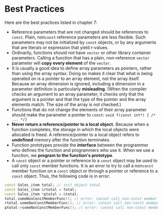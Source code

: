 # Best Practices

Here are the best practices listed in chapter 7:

- Reference parameters that are not changed should be references to `const`. Plain, non`const` reference parameters are less flexible. Such parameters may not be initialized by `const` objects, or by any arguments that are literals or expression that yield r-values.
- Ordinarily, functions should not have `vector` or other library container parameters. Calling a function that has a plain, non-reference `vector` parameter will **copy every element** of the `vector`.
- It is usually a good idea to define array parameters as pointers, rather than using the array syntax. Doing so makes it clear that what is being operated on is a pointer to an array element, not the array itself. Because an array dimension is ignored, including a dimension in a parameter definition is particularly **misleading**. (When the compiler checks an argument to an array parameter, it checks only that the argument is a pointer and that the type of the pointer and the array elements match. The size of the array is not checked.)
- Functions that do not change the elements of their array parameter should make the parameter a pointer to `const`: `void f(const int*) { /* ... */}`
- **Never return a reference/pointer to a local object.** Because when a function completes, the storage in which the local objects were allocated is freed. A reference/pointer to a local object refers to **undefined** memory after the function terminates.
- Function prototypes provide the **interface** between the programmer who defines the function and programmers who use it. When we use a function, we **program to the function's prototype**.
- A `const` object or a pointer or reference to a `const` object may be used to call only `const` member functions. It is an error to try to call a non`const` member function on a `const` object or through a pointer or reference to a `const` object. Thus, the following code is in error:

```cpp
const Sales_item total; // init object total
const Sales_item &rtotal = total;
const Sales_item *ptotal = &total;
total.someNonConstMemberFunc(); // error: cannot call non-const member function on const object
rtotal.someNonConstMemberFunc(); // error: cannot call non-const member function on reference to const object
ptotal->someNonConstMemberFunc(); // error: cannot call non-const member function on pointer to const object
```